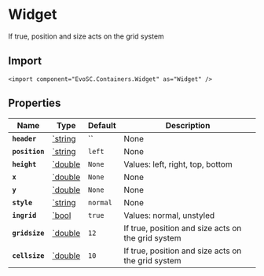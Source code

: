# Widget
If true, position and size acts on the grid system

## Import
```xml:no-line-numbers
<import component="EvoSC.Containers.Widget" as="Widget" />
```

## Properties
| Name | Type | Default | Description |
|------|------|---------|-------------|
| **`header`** | [`string](#) | `` | None |
| **`position`** | [`string](#) | `left` | None |
| **`height`** | [`double](#) | `None` | Values: left, right, top, bottom |
| **`x`** | [`double](#) | `None` | None |
| **`y`** | [`double](#) | `None` | None |
| **`style`** | [`string](#) | `normal` | None |
| **`ingrid`** | [`bool](#) | `true` | Values: normal, unstyled |
| **`gridsize`** | [`double](#) | `12` | If true, position and size acts on the grid system |
| **`cellsize`** | [`double](#) | `10` | If true, position and size acts on the grid system |

